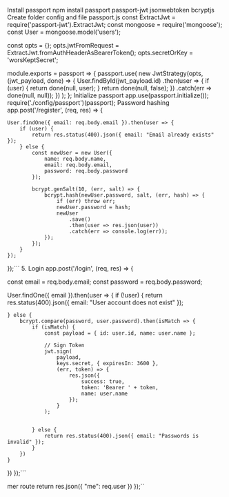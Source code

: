 Install passport npm install passport passport-jwt jsonwebtoken bcryptjs
Create folder config and file passport.js
const ExtractJwt = require('passport-jwt').ExtractJwt;
const mongoose = require('mongoose');
const User = mongoose.model('users');

const opts = {};
opts.jwtFromRequest = ExtractJwt.fromAuthHeaderAsBearerToken();
opts.secretOrKey = 'worsKeptSecret';

module.exports = passport => {
  passport.use(
    new JwtStrategy(opts, (jwt_payload, done) => {
      User.findById(jwt_payload.id)
        .then(user => {
          if (user) {
            return done(null, user);
          }
          return done(null, false);
        })
        .catch(err => done(null, null));
    })
  );
};
Initialize passport
app.use(passport.initialize());
require('./config/passport')(passport);
Password hashing
app.post('/register', (req, res) => {

    User.findOne({ email: req.body.email }).then(user => {
        if (user) {
            return res.status(400).json({ email: "Email already exists" });
        } else {
            const newUser = new User({
                name: req.body.name,
                email: req.body.email,
                password: req.body.password
            });

            bcrypt.genSalt(10, (err, salt) => {
                bcrypt.hash(newUser.password, salt, (err, hash) => {
                    if (err) throw err;
                    newUser.password = hash;
                    newUser
                        .save()
                        .then(user => res.json(user))
                        .catch(err => console.log(err));
                });
            });
        }
    });
});```
5. Login
app.post('/login', (req, res) => {

const email = req.body.email;
const password = req.body.password;

User.findOne({ email }).then(user => {
    if (!user) {
        return res.status(400).json({ email: "User account does not exist" });

    } else {
        bcrypt.compare(password, user.password).then(isMatch => {
            if (isMatch) {
                const payload = { id: user.id, name: user.name };

                // Sign Token
                jwt.sign(
                    payload,
                    keys.secret, { expiresIn: 3600 },
                    (err, token) => {
                        res.json({
                            success: true,
                            token: 'Bearer ' + token,
                            name: user.name
                        });
                    }
                );


            } else {
                return res.status(400).json({ email: "Passwords is invalid" });
            }
        })
    }
})
});```

mer route
    return res.json({
        "me": req.user
    })
});``
 
   
 
